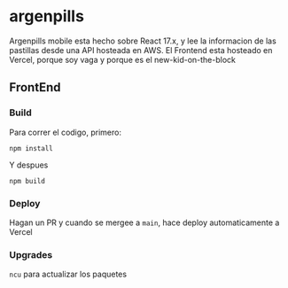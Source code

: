 # argenpills
Argenpills mobile esta hecho sobre React 17.x, y lee la informacion de las pastillas desde una API hosteada en AWS. El Frontend esta hosteado en Vercel, porque soy vaga y porque es el new-kid-on-the-block


## FrontEnd

### Build
Para correr el codigo, primero: 

`npm install`

Y despues

`npm build`

### Deploy

Hagan un PR y cuando se mergee a `main`, hace deploy automaticamente a Vercel

### Upgrades
`ncu` para actualizar los paquetes
